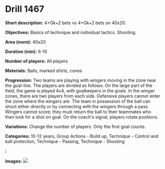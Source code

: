 # Drill 1467

**Short description:**
4+Gk+2 bets vs 4+Gk+2 bets on 40x20.

**Objectives:**
Basics of technique and individual tactics. Shooting.

**Area (mxm):**
40x20

**Duration (min):**
6-10

**Number of players:**
All players

**Materials:**
Balls, marked shirts, cones

**Progression:**
Two teams are playing with wingers moving in the zone near the goal-line. The players are divided as follows: On the large part of the field, the game is played 4v4, with goalkeepers in the goals. In the winger zones, there are two players from each side. Defensive players cannot enter the zone where the wingers are. The team in possession of the ball can shoot either directly or by connecting with the wingers through a pass. Wingers cannot score; they must return the ball to their teammates who then look for a shot on goal. On the coach's signal, players rotate positions.

**Variations:**
Change the number of players. Only the first goal counts.

**Categories:**
10-12 years, Group Actions - Build up, Technique - Control and ball protection, Technique - Passing, Technique - Shooting

**:**


**Images:**
![](https://www.coachingfutsal.com/\images\eeff8d27-d407-4008-9a37-fe8bdfbba8c1_259.png)

